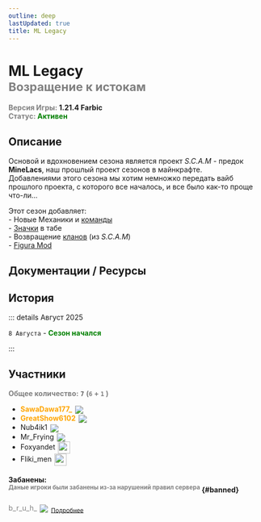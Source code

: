 ```yaml
---
outline: deep
lastUpdated: true
title: ML Legacy
---
```


<!-- ![](/WIKI/ML-OneBlock/banner.png) -->


# ML Legacy <br/> <span style="color: gray;"><sup>Возращение к истокам</sup></span>
**<span style="color: gray;">Версия Игры:</span> 1.21.4 Farbic**<br/>
**<span style="color: gray;">Статус:</span> <span style="color: green;">Активен</span>**
<!-- <br/><span style="color: gray;"><sub>08.08.2025 - 00.00.2025</sub></span><br/> -->

## Описание

Основой и вдохновением сезона является проект *S.C.A.M* - предок **MineLacs**, наш прошлый проект сезонов в майнкрафте.<br/>
Добавлениями этого сезона мы хотим немножко передать вайб прошлого проекта, с которого все началось, и все было как-то проще что-ли...

Этот сезон добавляет:<br/> 
\- Новые Механики и [команды](ml-legacy/additional-mechanics#1)  <br/> 
\- [Значки](ml-legacy/additional-mechanics#2) в табе<br/>
\- Возвращение [кланов](ml-legacy/additional-mechanics#3) (из *S.C.A.M*) <br/>
\- [Figura Mod](https://modrinth.com/mod/figura) <br/>

## Документации / Ресурсы
<Links :items="[
    { 
        name: 'Доп Механики', 
        link: 'ml-legacy/additional-mechanics', 
        icon: 'solar:cpu-bold-duotone', 
        color: '#868dcc' 
    },
    { 
        name: 'FlectonePulse', 
        link: 'ml-legacy/flectone-pulse', 
        icon: 'solar:chat-round-dots-bold-duotone',
        color: '#868dcc'
    },
    {
        name: 'Brewery',
        link: '/brewery/intropage',
        icon: 'solar:wineglass-bold-duotone', 
        color: '#868dcc' 
    },
    ]"
/> 

## История

::: details Август 2025

`8 Августа` - **<span style="color: green;">Сезон начался</span>**

:::

## Участники 
**<span style="color: gray;">Общее количество:</span>** `7` 
**<span style="color: gray;"> (`6` + `1` [<iconify-icon icon="solar:user-block-bold-duotone"  style="margin:center;color: #FF0000"></iconify-icon>](#banned))</span><br/>**


- **<span style="color: orange;">SawaDawa177_</span>** <img src="https://api.mineatar.io/face/0c81442c240b4087851ff50f3d8fd589?scale=3" style="display: inline; margin: 0 2px; vertical-align: middle;" />
- **<span style="color: orange;">GreatShow6102</span>** <img src="https://api.mineatar.io/face/ceb1b631-d2ff-4166-8458-e4c8498e1248?scale=3" style="display: inline; margin: 0 2px; vertical-align: middle;" />
- Nub4ik1  <img src="https://api.mineatar.io/face/d2b496f0-c2b0-4849-8dee-a6bda731a7eb?scale=3" style="display: inline; margin: 0 2px; vertical-align: middle;" />
- Mr_Frying <img src="https://api.mineatar.io/face/8a587fdf-a714-42db-b460-cac37bfaaaeb?scale=3" style="display: inline; margin: 0 2px; vertical-align: middle;" />
- Foxyandet <img src="/minecraft/playerHeads/steveHead.png" style="display: inline; margin: 0 2px; vertical-align: middle;" width="24" height="24"/>
- Fliki_men <img src="/minecraft/playerHeads/steveHead.png" style="display: inline; margin: 0 2px; vertical-align: middle;" width="24" height="24"/>

#### Забанены: <br/><span style="color: gray;"><sup>Даные игроки были забанены из-за нарушений правил сервера</sup></span> {#banned}

<iconify-icon icon="solar:user-block-bold-duotone"  style="margin:center;color: #FF0000"></iconify-icon> <span style="color: gray;">b_r_u_h_</span> <img src="https://api.mineatar.io/face/45e529c8-4a8e-44eb-b02c-5b99e41a9d1c?scale=3" style="display: inline; margin: 0 2px; vertical-align: middle;" /> <span style="color: gray;"><sub>[Подробнее](https://discord.com/channels/1120257989874561066/1404086796350132405)</sub></span><br/>
